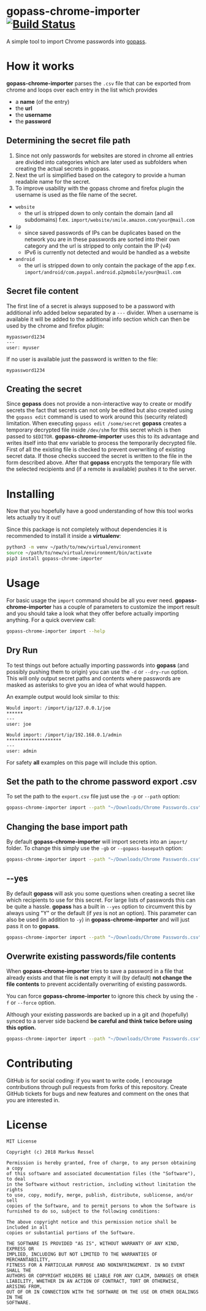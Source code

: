 # gopass-chrome-importer  [![Build Status](https://travis-ci.org/markusressel/gopass-chrome-importer.svg?branch=master)](https://travis-ci.org/markusressel/gopass-chrome-importer)
A simple tool to import Chrome passwords into [gopass](https://github.com/gopasspw/gopass).

# How it works

**gopass-chrome-importer** parses the `.csv` file that can be exported from chrome
and loops over each entry in the list which provides

* a **name** (of the entry)
* the **url**
* the **username**
* the **password**

## Determining the secret file path

1. Since not only passwords for websites are stored in chrome all entries are divided into categories 
which are later used as subfolders when creating the actual secrets in gopass. 
2. Next the url is simplified based on the category to provide a human readable name for the secret.
3. To improve usability with the gopass chrome and firefox plugin the username is used as the file name of the secret.

* `website`
  * the url is stripped down to only contain the domain (and all subdomains) f.ex. `import/website/smile.amazon.com/your@mail.com`
* `ip`
  * since saved passwords of IPs can be duplicates based on the network you are in
    these passwords are sorted into their own category and the url is stripped to only contain the IP (v4)
  * IPv6 is currently not detected and would be handled as a website
* `android`
  * the url is stripped down to only contain the package of the app f.ex. `import/android/com.paypal.android.p2pmobile/your@mail.com`

## Secret file content

The first line of a secret is always supposed to be a password 
with additional info added below separated by a `---` divider.
When a username is available it will be added to the additional info section
which can then be used by the chrome and firefox plugin:

```text
mypassword1234
---
user: myuser
```

If no user is available just the password is written to the file:

```text
mypassword1234
```

## Creating the secret

Since **gopass** does not provide a non-interactive way to create or modify secrets the fact that
secrets can not only be edited but also created using the `gopass edit` command is used to work around this
(security related) limitation. When executing `gopass edit /some/secret` **gopass** creates a temporary decrypted 
file inside `/dev/shm` for this secret which is then passed to `$EDITOR`. **gopass-chrome-importer** uses this to 
its advantage and writes itself into that env variable to process the temporarily decrypted file. 
First of all the existing file is checked to prevent overwriting of existing secret data. 
If those checks succeed the secret is written to the file in the form described above.
After that **gopass** encrypts the temporary file with the selected recipients and (if a remote is available) 
pushes it to the server. 


# Installing

Now that you hopefully have a good understanding of how this tool works lets actually try it out!

Since this package is not completely without dependencies it is recommended to install it inside a **virtualenv**:

```bash
python3 -m venv ~/path/to/new/virtual/environment
source ~/path/to/new/virtual/environment/bin/activate
pip3 install gopass-chrome-importer
```

# Usage

For basic usage the `import` command should be all you ever need.
**gopass-chrome-importer** has a couple of parameters to customize the import result
and you should take a look what they offer before actually importing anything.
For a quick overview call:

```bash
gopass-chrome-importer import --help
```

## Dry Run

To test things out before actually importing passwords into **gopass** (and possibly 
pushing them to origin) you can use the `-d` or `--dry-run` option. This will only output
secret paths and contents where passwords are masked as asterisks to give you an idea of what would 
happen.

An example output would look similar to this:
```text
Would import: /import/ip/127.0.0.1/joe
******
---
user: joe

Would import: /import/ip/192.168.0.1/admin
********************
---
user: admin
```

For safety **all** examples on this page will include this option. 


## Set the path to the chrome password export .csv

To set the path to the `export.csv` file just use the `-p` or `--path` option:

```bash
gopass-chrome-importer import --path "~/Downloads/Chrome Passwords.csv" --dry-run
```

## Changing the base import path

By default **gopass-chrome-importer** will import secrets into an `import/` folder. To change this simply
use the `-gb` or `--gopass-basepath` option:

```bash
gopass-chrome-importer import --path "~/Downloads/Chrome Passwords.csv" --gopass-basepath /test/ --dry-run
```

## --yes

By default **gopass** will ask you some questions when creating a secret like which recipients to use for this secret.
For large lists of passwords this can be quite a hassle. **gopass** has a built in `--yes` option to circumvent this 
by always using "Y" or the default (if *yes* is not an option). This parameter can also be used (in addition to `-y`)
in **gopass-chrome-importer** and will just pass it on to **gopass**.

```bash
gopass-chrome-importer import --path "~/Downloads/Chrome Passwords.csv" --gopass-basepath /test/ --yes --dry-run
```

## Overwrite existing passwords/file contents

When **gopass-chrome-importer** tries to save a password in a file that
already exists and that file is **not** empty it will (by default) **not change the file contents**
to prevent accidentally overwriting of existing passwords.

You can force **gopass-chrome-importer** to ignore this check by using the `-f` or `--force` option.

Although your existing passwords are backed up in a git and (hopefully) synced to a 
server side backend **be careful and think twice before using this option.**

```bash
gopass-chrome-importer import --path "~/Downloads/Chrome Passwords.csv" --gopass-basepath /test/ --yes --force --dry-run
```

# Contributing

GitHub is for social coding: if you want to write code, I encourage contributions through pull requests from forks
of this repository. Create GitHub tickets for bugs and new features and comment on the ones that you are interested in.


# License

```
MIT License

Copyright (c) 2018 Markus Ressel

Permission is hereby granted, free of charge, to any person obtaining a copy
of this software and associated documentation files (the "Software"), to deal
in the Software without restriction, including without limitation the rights
to use, copy, modify, merge, publish, distribute, sublicense, and/or sell
copies of the Software, and to permit persons to whom the Software is
furnished to do so, subject to the following conditions:

The above copyright notice and this permission notice shall be included in all
copies or substantial portions of the Software.

THE SOFTWARE IS PROVIDED "AS IS", WITHOUT WARRANTY OF ANY KIND, EXPRESS OR
IMPLIED, INCLUDING BUT NOT LIMITED TO THE WARRANTIES OF MERCHANTABILITY,
FITNESS FOR A PARTICULAR PURPOSE AND NONINFRINGEMENT. IN NO EVENT SHALL THE
AUTHORS OR COPYRIGHT HOLDERS BE LIABLE FOR ANY CLAIM, DAMAGES OR OTHER
LIABILITY, WHETHER IN AN ACTION OF CONTRACT, TORT OR OTHERWISE, ARISING FROM,
OUT OF OR IN CONNECTION WITH THE SOFTWARE OR THE USE OR OTHER DEALINGS IN THE
SOFTWARE.
```
